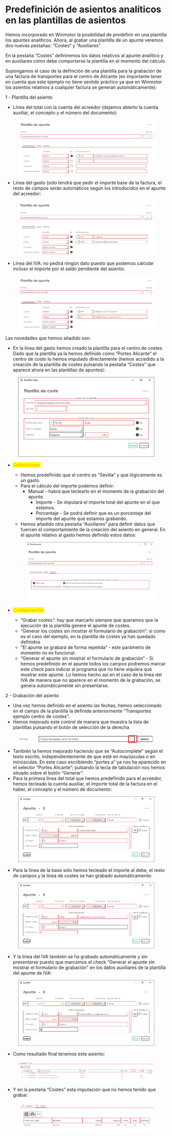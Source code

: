 # Predefinición de asientos analíticos en las plantillas de asientos

Hemos incorporado en Winmotor la posibilidad de predefinir en una plantilla los apuntes analíticos.  Ahora, al grabar una plantilla de un apunte veremos dos nuevas pestañas: “Costes“ y “Auxiliares”.&#x20;

En la pestaña “Costes” definiremos los datos relativos al apunte analítico y en auxiliares cómo debe comportarse la plantilla en el momento del cálculo.&#x20;

Supongamos el caso de la definición de una plantilla para la grabación de una factura de transportes para el centro de Alicante (es importante tener en cuenta que este ejemplo no tiene sentido práctico ya que en Winmotor los asientos relativos a cualquier factura se generan automáticamente):&#x20;

1 - Plantilla del asiento

* Línea del total con la cuenta del acreedor (dejamos abierto la cuenta auxiliar, el concepto y el número del documento):

<figure><img src="../../.gitbook/assets/spaces_YOY2oNEspwp02r86SDNJ_uploads_T1ufbyBVN80x4L1ag7tM_imagen.webp" alt=""><figcaption></figcaption></figure>

* Línea del gasto (sólo tendrá que pedir el importe base de la factura, el resto de campos serán automáticos según los introducidos en el apunte del acreedor:

<figure><img src="../../.gitbook/assets/imagen (2) (1) (1).png" alt=""><figcaption></figcaption></figure>

* Línea del IVA: no pedirá ningún dato puesto que podemos calcular incluso el importe por el saldo pendiente del asiento:

<figure><img src="../../.gitbook/assets/imagen-1.png" alt=""><figcaption></figcaption></figure>

Las novedades que hemos añadido son:

* En la línea del gasto hemos creado la plantilla para el centro de costes. Dado que la plantilla ya la hemos definido como “Portes Alicante” el centro de costo lo hemos imputado directamente (hemos accedido a la creación de la plantilla de costes pulsando la pestaña “Costes” que aparece ahora en las plantillas de apuntes):

<figure><img src="../../.gitbook/assets/imagen (1) (1) (1) (1) (1).png" alt=""><figcaption></figcaption></figure>

*   <mark style="color:orange;">Definiciones:</mark>

    * Hemos predefinido que el centro es “Sevilla” y que lógicamente es un gasto.
    * Para el cálculo del importe podemos definir:
      * Manual - habrá que teclearlo en el momento de la grabación del apunte.
        * Importe - Se imputará el importe total del apunte en el que estemos.
        * Porcentaje - Se podrá definir que es un porcentaje del importe del apunte que estamos grabando.
    * Hemos añadido otra pestaña “Auxiliares” para definir datos que fuercen el comportamiento de la creación del asiento en general. En el apunte relativo al gasto hemos definido estos datos:

    <figure><img src="../../.gitbook/assets/imagen-1 (1).png" alt=""><figcaption></figcaption></figure>
* <mark style="color:orange;">Configuración:</mark>
  * “Grabar costes”: hay que marcarlo siempre que queramos que la ejecución de la plantilla genere el apunte de costes.
  * “Generar los costes sin mostrar el formulario de grabación”: si como es el caso del ejemplo, en la plantilla de costes ya han quedado definidos&#x20;
  * “El apunte se grabará de forma repetida” - este parámetro de momento no es funcional.
  * “Generar el apunte sin mostrar el formulario de grabación” - Si hemos predefinido en el apunte todos los campos podremos marcar este check para indicar al programa que no tiene siquiera que mostrar este apunte. Lo hemos hecho así en el caso de la línea del IVA de manera que no aparece en el momento de la grabación, se genera automáticamente sin presentarse.

&#x20;2 - Grabación del asiento

* Una vez hemos definido en el asiento las fechas, hemos seleccionado en el campo de la plantilla la definida anteriormente “Transportes ejemplo centro de costes”.&#x20;
* Hemos mejorado este control de manera que muestra la lista de plantillas pulsando el botón de selección de la derecha

<figure><img src="../../.gitbook/assets/imagen (2) (1) (1) (1).png" alt=""><figcaption></figcaption></figure>

* También la hemos mejorado haciendo que se “Autocomplete” según el texto escrito, independientemente de que esté en mayúsculas o en minúsculas. En este caso escribiendo “portes a” ya nos ha aparecido en el selector “Portes Alicante”; pulsando la tecla de tabulación nos hemos situado sobre el botón “Generar”.
* Para la primera línea del total que hemos predefinido para el acreedor, hemos tecleado la cuenta auxiliar, el importe total de la factura en el haber, el concepto y el número de documento:

<figure><img src="../../.gitbook/assets/imagen-1 (2).png" alt=""><figcaption></figcaption></figure>

* Para la línea de la base sólo hemos tecleado el importe al debe, el resto de campos y la línea de costes se han grabado automáticamente:

<figure><img src="../../.gitbook/assets/imagen (3) (1) (1).png" alt=""><figcaption></figcaption></figure>

* Y la línea del IVA también se ha grabado automáticamente y sin presentarse puesto que marcamos el check “Generar el apunte sin mostrar el formulario de grabación” en los datos auxiliares de la plantilla del apunte de IVA:

<figure><img src="../../.gitbook/assets/imagen-1 (3).png" alt=""><figcaption></figcaption></figure>

* Como resultado final tenemos este asiento:

<figure><img src="../../.gitbook/assets/imagen (4) (1) (1).png" alt=""><figcaption></figcaption></figure>

* Y en la pestaña “Costes” esta imputación que no hemos tenido que grabar:

<figure><img src="../../.gitbook/assets/imagen-1 (4).png" alt=""><figcaption></figcaption></figure>

&#x20;
